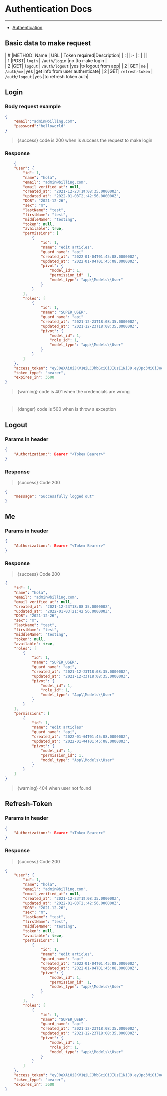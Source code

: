 # Authentication Docs

---

- [Authentication](#section-2)

<a name="section-2"></a>
## Basic data to make request


| # |METHOD| Name      | URL                   | Token required|Description|
| : ||   :-      |  :                    |               |                    |  
| 1 |POST| `login`   | `/auth/login`         |no             |to make login  |         
| 2 |GET| `logout`  | `/auth/logout`        |yes            |to logout from app|
| 2 |GET| `me`      | `/auth/me`            |yes            |get info from user authenticate|
| 2 |GET| `refresh-token`  | `/auth/logout` |yes            |to refresh token auth|



<a name="section-3"></a>
## Login
### Body request example
```json
{
    "email":"admin@billing.com",
    "password":"helloworld"
}
```
> {success} code is 200 when is success the request to make login



### Response
```json
    {
    "user": {
        "id": 1,
        "name": "hola",
        "email": "admin@billing.com",
        "email_verified_at": null,
        "created_at": "2021-12-23T18:08:35.000000Z",
        "updated_at": "2022-01-03T21:42:56.000000Z",
        "DOB": "2021-12-26",
        "sex": "m",
        "lastName": "test",
        "firstName": "test",
        "middleName": "testing",
        "token": null,
        "available": true,
        "permissions": [
            {
                "id": 1,
                "name": "edit articles",
                "guard_name": "api",
                "created_at": "2022-01-04T01:45:08.000000Z",
                "updated_at": "2022-01-04T01:45:08.000000Z",
                "pivot": {
                    "model_id": 1,
                    "permission_id": 1,
                    "model_type": "App\\Models\\User"
                }
            }
        ],
        "roles": [
            {
                "id": 1,
                "name": "SUPER_USER",
                "guard_name": "api",
                "created_at": "2021-12-23T18:08:35.000000Z",
                "updated_at": "2021-12-23T18:08:35.000000Z",
                "pivot": {
                    "model_id": 1,
                    "role_id": 1,
                    "model_type": "App\\Models\\User"
                }
            }
        ]
    },
    "access_token": "eyJ0eXAiOiJKV1QiLCJhbGciOiJIUzI1NiJ9.eyJpc3MiOiJodHRwOlwvXC9sb2NhbGhvc3RcL2FwaVwvdjFcL2F1dGhcL2xvZ2luIiwiaWF0IjoxNjQxMzk5NDU1LCJleHAiOjE2NDE0MDMwNTUsIm5iZiI6MTY0MTM5OTQ1NSwianRpIjoiMjJFTmh5U2hIOHhVNnE0NSIsInN1YiI6MSwicHJ2IjoiMjNiZDVjODk0OWY2MDBhZGIzOWU3MDFjNDAwODcyZGI3YTU5NzZmNyJ9.73g-sUA9Mm86Z5qRsZjtDd-1mEwajPjT5neccmxHaUg",
    "token_type": "bearer",
    "expires_in": 3600
}
```

> {warning} code is 401 when the credencials are wrong

#

> {danger} code is 500 when is throw a exception


<a name="section-4"></a>
## Logout

### Params in header
```json
{
    "Authorization:": Bearer "<Token Bearer>"
}
```

### Response
> {success} Code 200



```json
{
    "message": "Successfully logged out"
}
```




<a name="section-5"></a>
## Me

### Params in header
```json
{
    "Authorization:": Bearer "<Token Bearer>"
}
```

### Response
> {success} Code 200



```json
{
    "id": 1,
    "name": "hola",
    "email": "admin@billing.com",
    "email_verified_at": null,
    "created_at": "2021-12-23T18:08:35.000000Z",
    "updated_at": "2022-01-03T21:42:56.000000Z",
    "DOB": "2021-12-26",
    "sex": "m",
    "lastName": "test",
    "firstName": "test",
    "middleName": "testing",
    "token": null,
    "available": true,
    "roles": [
        {
            "id": 1,
            "name": "SUPER_USER",
            "guard_name": "api",
            "created_at": "2021-12-23T18:08:35.000000Z",
            "updated_at": "2021-12-23T18:08:35.000000Z",
            "pivot": {
                "model_id": 1,
                "role_id": 1,
                "model_type": "App\\Models\\User"
            }
        }
    ],
    "permissions": [
        {
            "id": 1,
            "name": "edit articles",
            "guard_name": "api",
            "created_at": "2022-01-04T01:45:08.000000Z",
            "updated_at": "2022-01-04T01:45:08.000000Z",
            "pivot": {
                "model_id": 1,
                "permission_id": 1,
                "model_type": "App\\Models\\User"
            }
        }
    ]
}
```



>{warning} 404 when user not found





<a name="section-5"></a>
## Refresh-Token


### Params in header
```json
{
    "Authorization:": Bearer "<Token Bearer>"
}
```

### Response
> {success} Code 200




```json
{
    "user": {
        "id": 1,
        "name": "hola",
        "email": "admin@billing.com",
        "email_verified_at": null,
        "created_at": "2021-12-23T18:08:35.000000Z",
        "updated_at": "2022-01-03T21:42:56.000000Z",
        "DOB": "2021-12-26",
        "sex": "m",
        "lastName": "test",
        "firstName": "test",
        "middleName": "testing",
        "token": null,
        "available": true,
        "permissions": [
            {
                "id": 1,
                "name": "edit articles",
                "guard_name": "api",
                "created_at": "2022-01-04T01:45:08.000000Z",
                "updated_at": "2022-01-04T01:45:08.000000Z",
                "pivot": {
                    "model_id": 1,
                    "permission_id": 1,
                    "model_type": "App\\Models\\User"
                }
            }
        ],
        "roles": [
            {
                "id": 1,
                "name": "SUPER_USER",
                "guard_name": "api",
                "created_at": "2021-12-23T18:08:35.000000Z",
                "updated_at": "2021-12-23T18:08:35.000000Z",
                "pivot": {
                    "model_id": 1,
                    "role_id": 1,
                    "model_type": "App\\Models\\User"
                }
            }
        ]
    },
    "access_token": "eyJ0eXAiOiJKV1QiLCJhbGciOiJIUzI1NiJ9.eyJpc3MiOiJodHRwOlwvXC9sb2NhbGhvc3RcL2FwaVwvdjFcL2F1dGhcL3JlZnJlc2gtdG9rZW4iLCJpYXQiOjE2NDE0MDAyODcsImV4cCI6MTY0MTQwNDExNywibmJmIjoxNjQxNDAwNTE3LCJqdGkiOiJxTHdXaDRuUE1lYXB1RkFiIiwic3ViIjoxLCJwcnYiOiIyM2JkNWM4OTQ5ZjYwMGFkYjM5ZTcwMWM0MDA4NzJkYjdhNTk3NmY3In0.SsLPU-EkXh1I-B4OhNLnS_dZrzjtoaSrLOsbOMYJCpY",
    "token_type": "bearer",
    "expires_in": 3600
}
```
